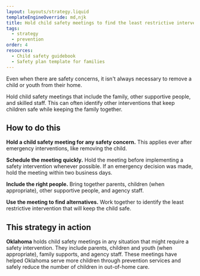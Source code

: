 ```yaml
---
layout: layouts/strategy.liquid
templateEngineOverride: md,njk
title: Hold child safety meetings to find the least restrictive interventions
tags:
  - strategy
  - prevention
order: 4
resources:
  - Child safety guidebook
  - Safety plan template for families
---
```

Even when there are safety concerns, it isn't always necessary to remove a child or youth from their home. 

Hold child safety meetings that include the family, other supportive people, and skilled staff. This can often identify other interventions that keep children safe while keeping the family together.

## How to do this

**Hold a child safety meeting for any safety concern.** This applies ever after emergency interventions, like removing the child.

**Schedule the meeting quickly.** Hold the meeting before implementing a safety intervention whenever possible. If an emergency decision was made, hold the meeting within two business days.

**Include the right people.** Bring together parents, children (when appropriate), other supportive people, and agency staff.

**Use the meeting to find alternatives.** Work together to identify the least restrictive intervention that will keep the child safe.

## This strategy in action

**Oklahoma** holds child safety meetings in any situation that might require a safety intervention. They include parents, children and youth (when appropriate), family supports, and agency staff. These meetings have helped Oklahoma serve more children through prevention services and safely reduce the number of children in out-of-home care.[](https://web.archive.org/web/20230615042836/https://sde.ok.gov/sites/default/files/OSDE_Safety%20Plan%203.pdf)
